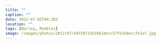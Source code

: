 ```yaml
---
title: ""
caption: ""
date: 2012-07-02T04:28Z
location: ""
tags: [Barley, Mumbles]
image: /images/photos/2012/07/d4f50f2163461decc57fe1b0eccfe1af.jpg
---
```

